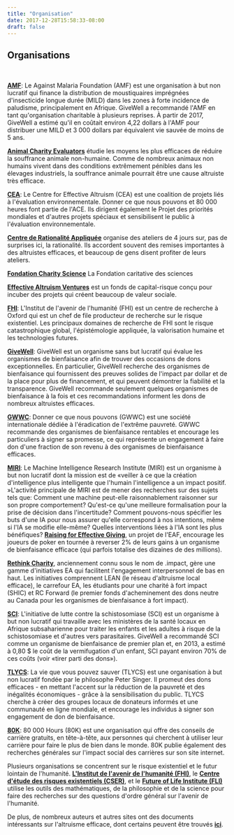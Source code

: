 ```yaml
---
title: "Organisation"
date: 2017-12-28T15:58:33-08:00
draft: false
---
```


## Organisations

<br>

__**[AMF](http://www.againstmalaria.com/Default.aspx%20https://www.givewell.org/international/technical/programs/insecticide-treated-nets#HowcosteffectiveisLLINdistribution)**__: Le Against Malaria Foundation (AMF) est une organisation à but non lucratif qui finance la distribution de moustiquaires imprégnées d'insecticide longue durée (MILD) dans les zones à forte incidence de paludisme, principalement en Afrique. GiveWell a recommandé l'AMF en tant qu'organisation charitable à plusieurs reprises. À partir de 2017, GiveWell a estimé qu'il en coûtait environ 4,22 dollars à l'AMF pour distribuer une MILD et 3 000 dollars par équivalent vie sauvée de moins de 5 ans.

__**[Animal Charity Evaluators](http://www.animalcharityevaluators.org/)**__ étudie les moyens les plus efficaces de réduire la souffrance animale non-humaine. Comme de nombreux animaux non humains vivent dans des conditions extrêmement pénibles dans les élevages industriels, la souffrance animale pourrait être une cause altruiste très efficace.

__**[CEA](http://centreforeffectivealtruism.org/)**__: Le Centre for Effective Altruism (CEA) est une coalition de projets liés à l'évaluation environnementale. Donner ce que nous pouvons et 80 000 heures font partie de l'ACE. Ils dirigent également le Projet des priorités mondiales et d'autres projets spéciaux et sensibilisent le public à l'évaluation environnementale.

__**[Centre de Rationalité Appliquée](http://rationality.org/)**__ organise des ateliers de 4 jours sur, pas de surprises ici, la rationalité. Ils accordent souvent des remises importantes à des altruistes efficaces, et beaucoup de gens disent profiter de leurs ateliers.

__**[Fondation Charity Science](http://www.charityscience.com/)**__ La Fondation caritative des sciences

__**[Effective Altruism Ventures](http://www.eaventures.org/)**__ est un fonds de capital-risque conçu pour incuber des projets qui créent beaucoup de valeur sociale.

__**[FHI](http://www.fhi.ox.ac.uk/research/research-areas/)**__: L'Institut de l'avenir de l'humanité (FHI) est un centre de recherche à Oxford qui est un chef de file producteur de recherche sur le risque existentiel. Les principaux domaines de recherche de FHI sont le risque catastrophique global, l'épistémologie appliquée, la valorisation humaine et les technologies futures.

__**[GiveWell](http://www.givewell.org/about)**__: GiveWell est un organisme sans but lucratif qui évalue les organismes de bienfaisance afin de trouver des occasions de dons exceptionnelles. En particulier, GiveWell recherche des organismes de bienfaisance qui fournissent des preuves solides de l'impact par dollar et de la place pour plus de financement, et qui peuvent démontrer la fiabilité et la transparence. GiveWell recommande seulement quelques organismes de bienfaisance à la fois et ces recommandations informent les dons de nombreux altruistes efficaces.

__**[GWWC](http://www.givingwhatwecan.org/about-us)**__: Donner ce que nous pouvons (GWWC) est une société internationale dédiée à l'éradication de l'extrême pauvreté. GWWC recommande des organismes de bienfaisance rentables et encourage les particuliers à signer sa promesse, ce qui représente un engagement à faire don d'une fraction de son revenu à des organismes de bienfaisance efficaces.

__**[MIRI](http://intelligence.org/research/)**__: Le Machine Intelligence Research Institute (MIRI) est un organisme à but non lucratif dont la mission est de «veiller à ce que la création d'intelligence plus intelligente que l'humain l'intelligence a un impact positif. »L'activité principale de MIRI est de mener des recherches sur des sujets tels que: Comment une machine peut-elle raisonnablement raisonner sur son propre comportement? Qu'est-ce qu'une meilleure formalisation pour la prise de décision dans l'incertitude? Comment pouvons-nous spécifier les buts d'une IA pour nous assurer qu'elle correspond à nos intentions, même si l'IA se modifie elle-même? Quelles interventions liées à l'IA sont les plus bénéfiques? __**[Raising for Effective Giving](http://reg-charity.org/)**__, un projet de l'EAF, encourage les joueurs de poker en tournée à reverser 2% de leurs gains à un organisme de bienfaisance efficace (qui parfois totalise des dizaines de des millions).

__**[Rethink Charity](https://rtcharity.org/)**__, anciennement connu sous le nom de .impact, gère une gamme d'initiatives EA qui facilitent l'engagement interpersonnel de bas en haut. Les initiatives comprennent LEAN (le réseau d'altruisme local efficace), le carrefour EA, les étudiants pour une charité à fort impact (SHIC) et RC Forward (le premier fonds d'acheminement des dons neutre au Canada pour les organismes de bienfaisance à fort impact).

__**[SCI](http://www.givewell.org/international/top-charities/schistosomiasis-control-initiative%20%20http://www3.imperial.ac.uk/schisto/whatwedo)**__: L'initiative de lutte contre la schistosomiase (SCI) est un organisme à but non lucratif qui travaille avec les ministères de la santé locaux en Afrique subsaharienne pour traiter les enfants et les adultes à risque de la schistosomiase et d'autres vers parasitaires. GiveWell a recommandé SCI comme un organisme de bienfaisance de premier plan et, en 2013, a estimé à 0,80 $ le coût de la vermifugation d'un enfant, SCI payant environ 70% de ces coûts (voir «tirer parti des dons»).

__**[TLYCS](http://www.thelifeyoucansave.org/aboutus.aspx)**__: La vie que vous pouvez sauver (TLYCS) est une organisation à but non lucratif fondée par le philosophe Peter Singer. Il promeut des dons efficaces - en mettant l'accent sur la réduction de la pauvreté et des inégalités économiques - grâce à la sensibilisation du public. TLYCS cherche à créer des groupes locaux de donateurs informés et une communauté en ligne mondiale, et encourage les individus à signer son engagement de don de bienfaisance.

__**[80K](http://80000hours.org/about-us)**__: 80 000 Hours (80K) est une organisation qui offre des conseils de carrière gratuits, en tête-à-tête, aux personnes qui cherchent à utiliser leur carrière pour faire le plus de bien dans le monde. 80K publie également des recherches générales sur l'impact social des carrières sur son site internet.

Plusieurs organisations se concentrent sur le risque existentiel et le futur lointain de l'humanité. **[L'Institut de l'avenir de l'humanité (FHI)](http://www.fhi.ox.ac.uk/)**, le **[Centre d'étude des risques existentiels (CSER)](http://cser.org/)**, et le **[Future of Life Institute (FLI)](http://futureoflife.org/)** utilise les outils des mathématiques, de la philosophie et de la science pour faire des recherches sur des questions d'ordre général sur l'avenir de l'humanité.

De plus, de nombreux auteurs et autres sites ont des documents intéressants sur l'altruisme efficace, dont certains peuvent être trouvés **[ici](https://eahub.org/links#blogs)**.